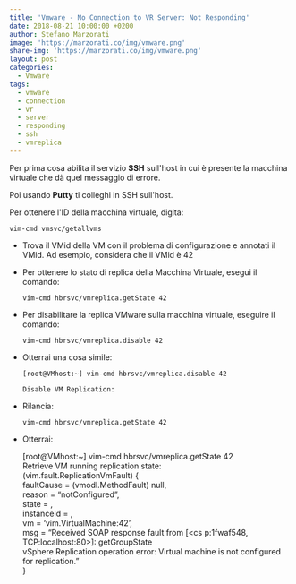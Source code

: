 ```yaml
---
title: 'Vmware - No Connection to VR Server: Not Responding'
date: 2018-08-21 10:00:00 +0200
author: Stefano Marzorati
image: 'https://marzorati.co/img/vmware.png'
share-img: 'https://marzorati.co/img/vmware.png'
layout: post
categories:
  - Vmware
tags:
  - vmware
  - connection
  - vr
  - server
  - responding
  - ssh
  - vmreplica
---
```

Per prima cosa abilita il servizio **SSH** sull'host in cui è presente la macchina virtuale che dà quel messaggio di errore.   

Poi usando **Putty** ti colleghi in SSH sull'host.   

Per ottenere l'ID della macchina virtuale, digita:   

	vim-cmd vmsvc/getallvms

* Trova il VMid della VM con il problema di configurazione e annotati il VMid. Ad esempio, considera che il VMid è 42   

* Per ottenere lo stato di replica della Macchina Virtuale, esegui il comando:   

	<code>vim-cmd hbrsvc/vmreplica.getState 42</code>

* Per disabilitare la replica VMware sulla macchina virtuale, eseguire il comando:

	<code>vim-cmd hbrsvc/vmreplica.disable 42</code>
	
* Otterrai una cosa simile:   

	<code>[root@VMhost:~] vim-cmd hbrsvc/vmreplica.disable 42   
	Disable VM Replication:</code>
	
* Rilancia:

	<code>vim-cmd hbrsvc/vmreplica.getState 42</code>

* Otterrai:

	[root@VMhost:~] vim-cmd hbrsvc/vmreplica.getState 42   
	Retrieve VM running replication state:   
	(vim.fault.ReplicationVmFault) {   
	faultCause = (vmodl.MethodFault) null,   
	reason = “notConfigured”,   
	state = <unset>,   
	instanceId = <unset>,   
	vm = ‘vim.VirtualMachine:42’,   
	msg = “Received SOAP response fault from [<cs p:1fwaf548, TCP:localhost:80>]: getGroupState   
	vSphere Replication operation error: Virtual machine is not configured for replication.”   
	}   
